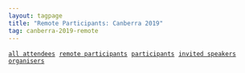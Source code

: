```yaml
---
layout: tagpage
title: "Remote Participants: Canberra 2019"
tag: canberra-2019-remote
---
```

<a href="/tag/canberra-2019"><code><nobr>all attendees</nobr></code></a>&nbsp;
<a href="/tag/canberra-2019-remote"><code><nobr>remote participants</nobr></code></a>&nbsp;
<a href="/tag/canberra-2019-participant"><code><nobr>participants</nobr></code></a>&nbsp;
<a href="/tag/canberra-2019-speaker"><code><nobr>invited speakers</nobr></code></a>&nbsp;
<a href="/tag/canberra-2019-organiser"><code><nobr>organisers</nobr></code></a>